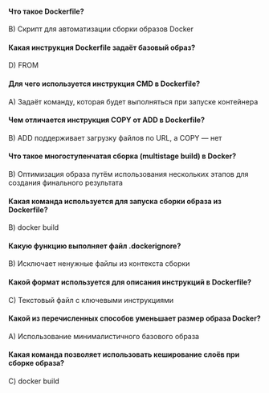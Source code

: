 #### Что такое Dockerfile?
B) Скрипт для автоматизации сборки образов Docker

#### Какая инструкция Dockerfile задаёт базовый образ?
D) FROM

#### Для чего используется инструкция CMD в Dockerfile?
A) Задаёт команду, которая будет выполняться при запуске контейнера

#### Чем отличается инструкция COPY от ADD в Dockerfile?
B) ADD поддерживает загрузку файлов по URL, а COPY — нет

#### Что такое многоступенчатая сборка (multistage build) в Docker?
B) Оптимизация образа путём использования нескольких этапов для создания финального результата

#### Какая команда используется для запуска сборки образа из Dockerfile?
B) docker build

#### Какую функцию выполняет файл .dockerignore?
B) Исключает ненужные файлы из контекста сборки

#### Какой формат используется для описания инструкций в Dockerfile?
C) Текстовый файл с ключевыми инструкциями

#### Какой из перечисленных способов уменьшает размер образа Docker?
A) Использование минималистичного базового образа

#### Какая команда позволяет использовать кеширование слоёв при сборке образа?
C) docker build